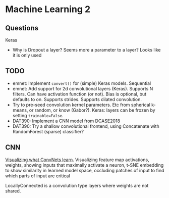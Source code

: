 
# Machine Learning 2

## Questions

Keras

* Why is Dropout a layer? Seems more a parameter to a layer?
Looks like it is only used

## TODO

* emnet: Implement `convert()` for (simple) Keras models. Sequential
* emnet: Add support for 2d convolutional layers (Keras).
Supports N filters.
Can have activation function (or not).
Bias is optional, but defaults to on.
Supports strides.
Supports dilated convolution.
* Try to pre-seed convolution kernel parameters. Etc from spherical k-means, or random, or know (Gabor?).
Keras: layers can be frozen by setting `trainable=False`.
* DAT390: Implement a CNN model from DCASE2018 
* DAT390: Try a shallow convolutional frontend, using Concatenate with RandomForest (sparse) classifier?

## CNN

[Visualizing what ConvNets learn](http://cs231n.github.io/understanding-cnn/).
Visualizing feature map activations, weights, showing inputs that maximally activate a neuron,
t-SNE embedding to show similarity in learned model space, occluding patches of input to find which parts of input are critical

LocallyConnected is a convolution type layers where weights are not shared.

